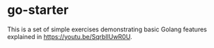 # go-starter

This is a set of simple exercises demonstrating basic Golang features explained in https://youtu.be/SqrbIlUwR0U.

